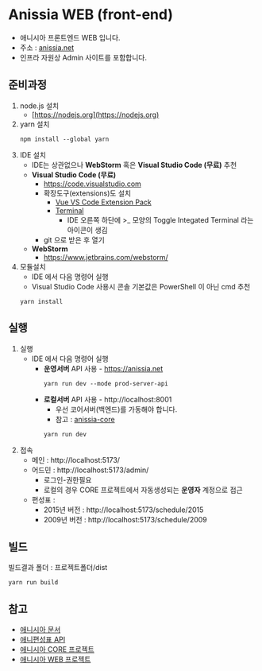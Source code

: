 # Anissia WEB (front-end)
- 애니시아 프론트엔드 WEB 입니다.
- 주소 : [anissia.net](https://anissia.net)
- 인프라 자원상 Admin 사이트를 포함합니다.

## 준비과정
1. node.js 설치
    * [https://nodejs.org](https://nodejs.org)
1. yarn 설치
   ``` shell
   npm install --global yarn
   ```
1. IDE 설치
    * IDE는 상관없으나 **WebStorm** 혹은 **Visual Studio Code (무료)** 추천
    * **Visual Studio Code (무료)**
        * https://code.visualstudio.com
        * 확장도구(extensions)도 설치
            * [Vue VS Code Extension Pack](https://marketplace.visualstudio.com/items?itemName=sdras.vue-vscode-extensionpack)
            * [Terminal](https://marketplace.visualstudio.com/items?itemName=formulahendry.terminal)
                * IDE 오른쪽 하단에 >_ 모양의 Toggle Integated Terminal 라는 아이콘이 생김
        * git 으로 받은 후 열기
    * **WebStorm**
        * https://www.jetbrains.com/webstorm/
1. 모듈설치
    * IDE 에서 다음 명령어 실행
    * Visual Studio Code 사용시 콘솔 기본값은 PowerShell 이 아닌 cmd 추천
   ``` shell
   yarn install
   ```

## 실행
1. 실행
    * IDE 에서 다음 명령어 실행
        * **운영서버** API 사용 - https://anissia.net
            ``` shell
            yarn run dev --mode prod-server-api
            ```
        * **로컬서버** API 사용 - http://localhost:8001
            - 우선 코어서버(백엔드)를 가동해야 합니다.
            - 참고 : [anissia-core](https://github.com/anissia-net/anissia-core)
            ``` shell
            yarn run dev
            ```
2. 접속
    * 메인 : http://localhost:5173/
    * 어드민 : http://localhost:5173/admin/
        * 로그인-권한필요
        * 로컬의 경우 CORE 프로젝트에서 자동생성되는 **운영자** 계정으로 접근
    * 편성표 :
        * 2015년 버전 : http://localhost:5173/schedule/2015
        * 2009년 버전 : http://localhost:5173/schedule/2009

## 빌드
빌드결과 폴더 : 프로젝트폴더/dist
``` shell
yarn run build
```


## 참고
* [애니시아 문서](https://github.com/anissia-net/document)
* [애니편성표 API](https://github.com/anissia-net/document/blob/main/api_anime_schdule.md)
* [애니시아 CORE 프로젝트](https://github.com/anissia-net/anissia-core)
* [애니시아 WEB 프로젝트](https://github.com/anissia-net/anissia-web-2022)
